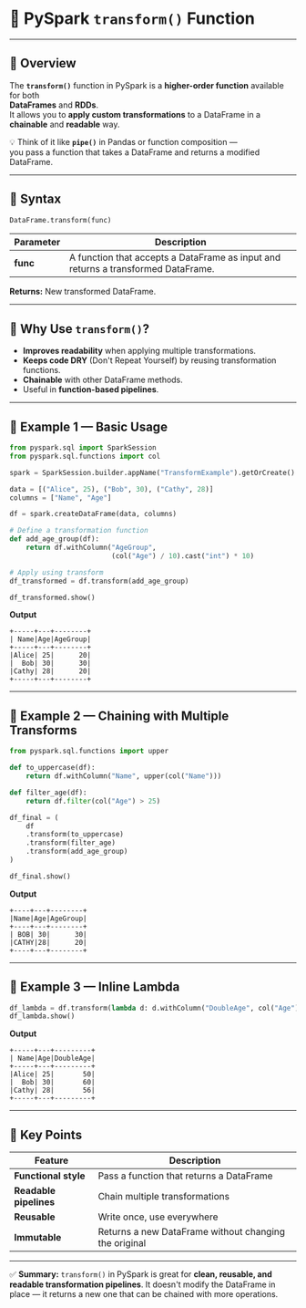 # 📌 PySpark `transform()` Function

---

## 🔹 Overview
The **`transform()`** function in PySpark is a **higher-order function** available for both  
**DataFrames** and **RDDs**.  
It allows you to **apply custom transformations** to a DataFrame in a **chainable** and **readable** way.

💡 Think of it like **`pipe()`** in Pandas or function composition —  
you pass a function that takes a DataFrame and returns a modified DataFrame.

---

## 🔹 Syntax
```python
DataFrame.transform(func)
````

| Parameter | Description                                                                       |
| --------- | --------------------------------------------------------------------------------- |
| **func**  | A function that accepts a DataFrame as input and returns a transformed DataFrame. |

**Returns:** New transformed DataFrame.

---

## 🔹 Why Use `transform()`?

* **Improves readability** when applying multiple transformations.
* **Keeps code DRY** (Don't Repeat Yourself) by reusing transformation functions.
* **Chainable** with other DataFrame methods.
* Useful in **function-based pipelines**.

---

## 🔹 Example 1 — Basic Usage

```python
from pyspark.sql import SparkSession
from pyspark.sql.functions import col

spark = SparkSession.builder.appName("TransformExample").getOrCreate()

data = [("Alice", 25), ("Bob", 30), ("Cathy", 28)]
columns = ["Name", "Age"]

df = spark.createDataFrame(data, columns)

# Define a transformation function
def add_age_group(df):
    return df.withColumn("AgeGroup", 
                         (col("Age") / 10).cast("int") * 10)

# Apply using transform
df_transformed = df.transform(add_age_group)

df_transformed.show()
```

**Output**

```
+-----+---+--------+
| Name|Age|AgeGroup|
+-----+---+--------+
|Alice| 25|      20|
|  Bob| 30|      30|
|Cathy| 28|      20|
+-----+---+--------+
```

---

## 🔹 Example 2 — Chaining with Multiple Transforms

```python
from pyspark.sql.functions import upper

def to_uppercase(df):
    return df.withColumn("Name", upper(col("Name")))

def filter_age(df):
    return df.filter(col("Age") > 25)

df_final = (
    df
    .transform(to_uppercase)
    .transform(filter_age)
    .transform(add_age_group)
)

df_final.show()
```

**Output**

```
+----+---+--------+
|Name|Age|AgeGroup|
+----+---+--------+
| BOB| 30|      30|
|CATHY|28|      20|
+----+---+--------+
```

---

## 🔹 Example 3 — Inline Lambda

```python
df_lambda = df.transform(lambda d: d.withColumn("DoubleAge", col("Age") * 2))
df_lambda.show()
```

**Output**

```
+-----+---+---------+
| Name|Age|DoubleAge|
+-----+---+---------+
|Alice| 25|       50|
|  Bob| 30|       60|
|Cathy| 28|       56|
+-----+---+---------+
```

---

## 🔹 Key Points

| Feature                | Description                                           |
| ---------------------- | ----------------------------------------------------- |
| **Functional style**   | Pass a function that returns a DataFrame              |
| **Readable pipelines** | Chain multiple transformations                        |
| **Reusable**           | Write once, use everywhere                            |
| **Immutable**          | Returns a new DataFrame without changing the original |

---

✅ **Summary:**
`transform()` in PySpark is great for **clean, reusable, and readable transformation pipelines**.
It doesn't modify the DataFrame in place — it returns a new one that can be chained with more operations.

